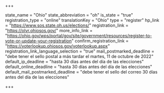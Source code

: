 +++

state_name = "Ohio"
state_abbreviation = "oh"
is_state = "true"
registration_type = "online"
translationKey = "Ohio"
type = "register"
hp_link = "https://www.sos.state.oh.us/elections/"
registration_link = "https://olvr.ohiosos.gov/"
more_info_link = "https://ohio.gov/wps/portal/gov/site/government/resources/register-to-vote-or-update-your-registration"
confirm_registration_link = "https://voterlookup.ohiosos.gov/voterlookup.aspx"
registration_link_language_selection = "true"
mail_postmarked_deadline = "debe tener el sello postal a más tardar el martes, 11 de octubre de 2022"
default_ip_deadline = "hasta 30 días antes del día de las elecciones"
default_online_deadline = "hasta 30 días antes del día de las elecciones"
default_mail_postmarked_deadline = "debe tener el sello del correo 30 días antes del día de las elecciones"

+++